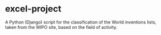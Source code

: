 # excel-project
A Python (Django) script for the classification of the World inventions lists, taken from the WIPO site, based on the field of activity.
